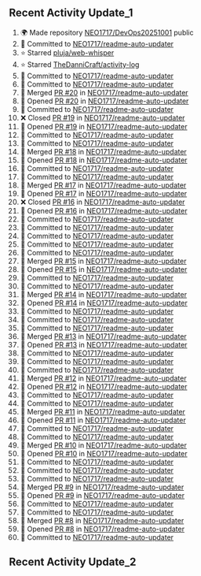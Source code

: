 
## Recent Activity Update_1
<!--START_SECTION:activity-->
1. 🌍 Made repository [NEO1717/DevOps20251001](https://github.com/NEO1717/DevOps20251001) public
2. 🚀 Committed to [NEO1717/readme-auto-updater](https://github.com/NEO1717/readme-auto-updater/commit/454ccd0357c87c130922ae2e5b6c8e5d0fc1193a)
3. ⭐ Starred [pluja/web-whisper](https://github.com/pluja/web-whisper)
4. ⭐ Starred [TheDanniCraft/activity-log](https://github.com/TheDanniCraft/activity-log)
5. 🚀 Committed to [NEO1717/readme-auto-updater](https://github.com/NEO1717/readme-auto-updater/commit/9759b8d6317ad52fa635da94e2caf81e371dac69)
6. 🚀 Committed to [NEO1717/readme-auto-updater](https://github.com/NEO1717/readme-auto-updater/commit/ba9566c94b35b80b18da7f740053db3f8066b8fe)
7. 🔀 Merged [PR #20](https://github.com/NEO1717/readme-auto-updater/pull/20) in [NEO1717/readme-auto-updater](https://github.com/NEO1717/readme-auto-updater)
8. 🔀 Opened [PR #20](https://github.com/NEO1717/readme-auto-updater/pull/20) in [NEO1717/readme-auto-updater](https://github.com/NEO1717/readme-auto-updater)
9. 🚀 Committed to [NEO1717/readme-auto-updater](https://github.com/NEO1717/readme-auto-updater/commit/fd4c2de26ad5ca01edf69c46a93d84fd2c7a94a3)
10. ❌ Closed [PR #19](https://github.com/NEO1717/readme-auto-updater/pull/19) in [NEO1717/readme-auto-updater](https://github.com/NEO1717/readme-auto-updater)
11. 🔀 Opened [PR #19](https://github.com/NEO1717/readme-auto-updater/pull/19) in [NEO1717/readme-auto-updater](https://github.com/NEO1717/readme-auto-updater)
12. 🚀 Committed to [NEO1717/readme-auto-updater](https://github.com/NEO1717/readme-auto-updater/commit/e9dd7dc9b32ef5e170477eb8d9fd82d529d1959c)
13. 🚀 Committed to [NEO1717/readme-auto-updater](https://github.com/NEO1717/readme-auto-updater/commit/79932ead8d02e50015535f9b4df78cf1c41df5af)
14. 🔀 Merged [PR #18](https://github.com/NEO1717/readme-auto-updater/pull/18) in [NEO1717/readme-auto-updater](https://github.com/NEO1717/readme-auto-updater)
15. 🔀 Opened [PR #18](https://github.com/NEO1717/readme-auto-updater/pull/18) in [NEO1717/readme-auto-updater](https://github.com/NEO1717/readme-auto-updater)
16. 🚀 Committed to [NEO1717/readme-auto-updater](https://github.com/NEO1717/readme-auto-updater/commit/0d98224d50ab1b7f929d8e3acb43d45d8ebb7629)
17. 🚀 Committed to [NEO1717/readme-auto-updater](https://github.com/NEO1717/readme-auto-updater/commit/2f598de3c588b69452fd547d308090b585f96db7)
18. 🔀 Merged [PR #17](https://github.com/NEO1717/readme-auto-updater/pull/17) in [NEO1717/readme-auto-updater](https://github.com/NEO1717/readme-auto-updater)
19. 🔀 Opened [PR #17](https://github.com/NEO1717/readme-auto-updater/pull/17) in [NEO1717/readme-auto-updater](https://github.com/NEO1717/readme-auto-updater)
20. ❌ Closed [PR #16](https://github.com/NEO1717/readme-auto-updater/pull/16) in [NEO1717/readme-auto-updater](https://github.com/NEO1717/readme-auto-updater)
21. 🔀 Opened [PR #16](https://github.com/NEO1717/readme-auto-updater/pull/16) in [NEO1717/readme-auto-updater](https://github.com/NEO1717/readme-auto-updater)
22. 🚀 Committed to [NEO1717/readme-auto-updater](https://github.com/NEO1717/readme-auto-updater/commit/f071da8121f50a9518e995fe746cb69a65cfc4ae)
23. 🚀 Committed to [NEO1717/readme-auto-updater](https://github.com/NEO1717/readme-auto-updater/commit/bd6aa9e48ace15860175dc767f744484710731f3)
24. 🚀 Committed to [NEO1717/readme-auto-updater](https://github.com/NEO1717/readme-auto-updater/commit/a61576cd24bb24493cbb5fee20b34caab47f5e2c)
25. 🚀 Committed to [NEO1717/readme-auto-updater](https://github.com/NEO1717/readme-auto-updater/commit/eaf414e81cb96a4d7b295fea766d0f5d8d408f6d)
26. 🚀 Committed to [NEO1717/readme-auto-updater](https://github.com/NEO1717/readme-auto-updater/commit/0c15a7aa8c787f23ee0da0777ee7ff45d7849b08)
27. 🔀 Merged [PR #15](https://github.com/NEO1717/readme-auto-updater/pull/15) in [NEO1717/readme-auto-updater](https://github.com/NEO1717/readme-auto-updater)
28. 🔀 Opened [PR #15](https://github.com/NEO1717/readme-auto-updater/pull/15) in [NEO1717/readme-auto-updater](https://github.com/NEO1717/readme-auto-updater)
29. 🚀 Committed to [NEO1717/readme-auto-updater](https://github.com/NEO1717/readme-auto-updater/commit/7bcd7ebd11fd7540d3f21410d6b7c47785cfa38d)
30. 🚀 Committed to [NEO1717/readme-auto-updater](https://github.com/NEO1717/readme-auto-updater/commit/4d7807b16bed47e5d344efb0f725499b3063824a)
31. 🔀 Merged [PR #14](https://github.com/NEO1717/readme-auto-updater/pull/14) in [NEO1717/readme-auto-updater](https://github.com/NEO1717/readme-auto-updater)
32. 🔀 Opened [PR #14](https://github.com/NEO1717/readme-auto-updater/pull/14) in [NEO1717/readme-auto-updater](https://github.com/NEO1717/readme-auto-updater)
33. 🚀 Committed to [NEO1717/readme-auto-updater](https://github.com/NEO1717/readme-auto-updater/commit/9d1bfebca7ce9631537de08bb3bb74c4d3fa8490)
34. 🚀 Committed to [NEO1717/readme-auto-updater](https://github.com/NEO1717/readme-auto-updater/commit/549d0e3e7716c9f76eeada2dfef45e9d1586d83e)
35. 🚀 Committed to [NEO1717/readme-auto-updater](https://github.com/NEO1717/readme-auto-updater/commit/0330ff0dfdbf58e58eb205ae7d39e98708583ab6)
36. 🔀 Merged [PR #13](https://github.com/NEO1717/readme-auto-updater/pull/13) in [NEO1717/readme-auto-updater](https://github.com/NEO1717/readme-auto-updater)
37. 🔀 Opened [PR #13](https://github.com/NEO1717/readme-auto-updater/pull/13) in [NEO1717/readme-auto-updater](https://github.com/NEO1717/readme-auto-updater)
38. 🚀 Committed to [NEO1717/readme-auto-updater](https://github.com/NEO1717/readme-auto-updater/commit/5927f071fd1d9ce0b6a98d7e51a4dc5cb4dc7c2d)
39. 🚀 Committed to [NEO1717/readme-auto-updater](https://github.com/NEO1717/readme-auto-updater/commit/95a7003b1279854ea1c85a2cd5dc9d8589039094)
40. 🚀 Committed to [NEO1717/readme-auto-updater](https://github.com/NEO1717/readme-auto-updater/commit/457cd1bff4645ae5816ecdf559031f2006560ac0)
41. 🔀 Merged [PR #12](https://github.com/NEO1717/readme-auto-updater/pull/12) in [NEO1717/readme-auto-updater](https://github.com/NEO1717/readme-auto-updater)
42. 🔀 Opened [PR #12](https://github.com/NEO1717/readme-auto-updater/pull/12) in [NEO1717/readme-auto-updater](https://github.com/NEO1717/readme-auto-updater)
43. 🚀 Committed to [NEO1717/readme-auto-updater](https://github.com/NEO1717/readme-auto-updater/commit/0d90760b5dfaa021604251c7ea070271c87aa4a7)
44. 🚀 Committed to [NEO1717/readme-auto-updater](https://github.com/NEO1717/readme-auto-updater/commit/9daa71aa38dcbd45c81441316c473ddfef09b2d1)
45. 🔀 Merged [PR #11](https://github.com/NEO1717/readme-auto-updater/pull/11) in [NEO1717/readme-auto-updater](https://github.com/NEO1717/readme-auto-updater)
46. 🔀 Opened [PR #11](https://github.com/NEO1717/readme-auto-updater/pull/11) in [NEO1717/readme-auto-updater](https://github.com/NEO1717/readme-auto-updater)
47. 🚀 Committed to [NEO1717/readme-auto-updater](https://github.com/NEO1717/readme-auto-updater/commit/b462ceaa9181b592c7bc891b12f9061bbcf228d1)
48. 🚀 Committed to [NEO1717/readme-auto-updater](https://github.com/NEO1717/readme-auto-updater/commit/9c103efdb2a1fbcb74a761e367012f6a8fce62ac)
49. 🔀 Merged [PR #10](https://github.com/NEO1717/readme-auto-updater/pull/10) in [NEO1717/readme-auto-updater](https://github.com/NEO1717/readme-auto-updater)
50. 🔀 Opened [PR #10](https://github.com/NEO1717/readme-auto-updater/pull/10) in [NEO1717/readme-auto-updater](https://github.com/NEO1717/readme-auto-updater)
51. 🚀 Committed to [NEO1717/readme-auto-updater](https://github.com/NEO1717/readme-auto-updater/commit/fe02706c78be8f229162675abeab138824bfed9f)
52. 🚀 Committed to [NEO1717/readme-auto-updater](https://github.com/NEO1717/readme-auto-updater/commit/8dfa3d1f47c7f833b7223bc9a782aa280a7e7ae8)
53. 🚀 Committed to [NEO1717/readme-auto-updater](https://github.com/NEO1717/readme-auto-updater/commit/87aa2f10ef7976d038329c3553edf0bce881d658)
54. 🔀 Merged [PR #9](https://github.com/NEO1717/readme-auto-updater/pull/9) in [NEO1717/readme-auto-updater](https://github.com/NEO1717/readme-auto-updater)
55. 🔀 Opened [PR #9](https://github.com/NEO1717/readme-auto-updater/pull/9) in [NEO1717/readme-auto-updater](https://github.com/NEO1717/readme-auto-updater)
56. 🚀 Committed to [NEO1717/readme-auto-updater](https://github.com/NEO1717/readme-auto-updater/commit/f361ea3b6b6839579f033f1c539b6eb2f4f324d9)
57. 🚀 Committed to [NEO1717/readme-auto-updater](https://github.com/NEO1717/readme-auto-updater/commit/4731e29680ecb54cdcd8c89db7b55839550af0c4)
58. 🔀 Merged [PR #8](https://github.com/NEO1717/readme-auto-updater/pull/8) in [NEO1717/readme-auto-updater](https://github.com/NEO1717/readme-auto-updater)
59. 🔀 Opened [PR #8](https://github.com/NEO1717/readme-auto-updater/pull/8) in [NEO1717/readme-auto-updater](https://github.com/NEO1717/readme-auto-updater)
60. 🚀 Committed to [NEO1717/readme-auto-updater](https://github.com/NEO1717/readme-auto-updater/commit/fef7d12c4af4cbd741caa9c1aa1dd95aace6ed95)
<!--END_SECTION:activity-->



## Recent Activity Update_2
<!-- LATEST_COMMITS:START -->
<!-- LATEST_COMMITS:END -->


